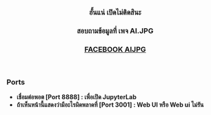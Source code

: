 ### <p align="center">ฮั้นแน่ เปิดไม่ติดสินะ
### <p align="center">สอบถามข้อมูลที่ เพจ AI.JPG
### <p align="center">[FACEBOOK AIJPG](https://web.facebook.com/AIJPG)

<br>

### Ports
* **เชื่อมต่อพอต [Port 8888] : เพื่อเปิด JupyterLab**
* **ถ้าเห็นหน้านี้แสดงว่ามีอะไรผิดพลาดที่ [Port 3001] : Web UI หรือ Web ui ไม่รัน**
